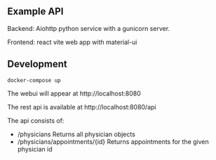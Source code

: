 ## Example API

Backend: Aiohttp python service with a gunicorn server.

Frontend: react vite web app with material-ui

## Development

```
docker-compose up
```

The webui will appear at http://localhost:8080

The rest api is available at http://localhost:8080/api

The api consists of:

- /physicians Returns all physician objects
- /physicians/appointments/{id} Returns appointments for the given physician id
